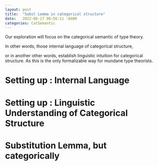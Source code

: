 ```yaml
---
layout: post
title:  "Subst Lemma in categorical structure"
date:   2022-06-17 00:56:11 -0400
categories: CatSemantic
---
```


Our exploration will focus on the categorical semantic of type theory. 

In other words, those internal language of categorical structure, 

or in another other words, establish linguistic intuition for categorical structure. As this is the only formalizable way for mundane type theorists.
<!-- 
the story this time is mainly about
  limit/colimit, adjoint, continuous/cocontinuous
  substitution functor
 -->

# Setting up : Internal Language

# Setting up : Linguistic Understanding of Categorical Structure


# Substitution Lemma, but categorically



<!-- Show 
      in CCC how product is left adjoint to exponential
    Show why substitution can preserve in product, i.e.
    (a, b)[τ] ≡ (a[τ], b[τ])
    in categorical sense/meaning
 -->


<!--
  A lot of categorical structure is limit and colimit
  for example product and coproduct

  Recall (co)continuous preserves (co)limit
  and show how this kind of functor can preserve product and coproduct
  i.e. 
  makes the connection between (a, b)[τ] ≡ (a[τ], b[τ]) and this continuity
    of substitution functor concrete

  Note  Right Adjoint preserves limit
  left adjoint preserves colimit
  show substitution functor has both left and right adjoint
    as dependent function and depednent pair
  
  The categorical meaning of 
  (A × B)[τ] ≡ A[τ] × B[τ]

  (∏ A B)[τ] ≡ ∏ A[τ] B[τ↑]

  Because depednet function has this τ↑, substutition functor is 
  not really "preserving" the structure, can we still make depednent product
    a limit in certain category and then substitution is still functor
      and thus preserve that limit?
  
  (∏ A B)[τ] ≡ ∏ A[τ] B[τ↑] this stuff seem beck-chevalley condition
 -->



 <!-- 
  Show how depednent product is constructed in CwF using internal language
  basically review 
  https://www.cs.le.ac.uk/people/ma139/docs/thesis.pdf
    (Category of Containers)
  
  Show how Fibration is coming to the picture
  the equivalence between fibration, indexed category, and Cwf(?)
  -->